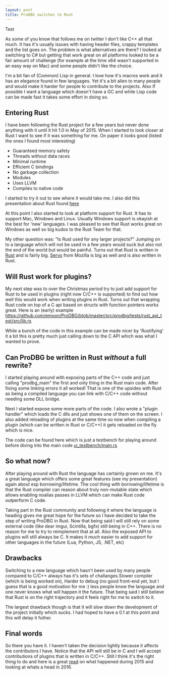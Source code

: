 ```yaml
---
layout: post
title: ProDBG switches to Rust 
---
```


Test

As some of you know that follows me on twitter I don't like C++ all that much. It has it's usually issues with having header files, crappy templates and the list goes on.
The problem is what alternatives are there? I looked at switching to C# but getting that work great on all platforms looked to be a fair amount of challenge (for example at the time x64 wasn't supported in an easy way on Mac) and some people didn't like the choice.

I'm a bit fan of (Common) Lisp in general. I love how it's macros work and it has an elegance found in few languages. Yet it's a bit alien to many people and would make it harder for people to contribute to the projects. Also If possible I want a language which doesn't have a GC and while Lisp code can be made fast it takes some effort in doing so.

Entering Rust
-------------

I have been following the Rust project for a few years but never done anything with it until it hit 1.0 in May of 2015. When I started to look closer at Rust I want to see if it was something for me. On paper it looks good (listed the ones I found most interesting)

* Guaranteed memory safety
* Threads without data races
* Minimal runtime
* Efficient C bindings
* No garbage collection
* Modules
* Uses LLVM 
* Compiles to native code

I started to try it out to see where it would take me. I also did this presentation about Rust found [here](http://prodbg.com/rust_pres/index.html)

At this point I also started to look at platform support for Rust. It has to support Mac, Windows and Linux. Usually Windows support is okayish at the best for 'new' languages. I was pleased to see that Rust works great on Windows as well so big kudos to the Rust Team for that.

My other question was: "Is Rust used for any larger projects?" Jumping on to a language which will not be used in a few years would suck but also not the end of the world but would be painful.
Turns out that Rust is written in [Rust](https://github.com/rust-lang/rust) and is fairly big. [Servo](https://github.com/servo/servo/wiki/Design) from Mozilla is big as well and is also written in Rust.

Will Rust work for plugins?
---------------------------

My next step was to over the Christmas period try to just add support for Rust to be used in plugins (right now C/C++ is supported) to find out how well this would work when writing plugins in Rust. Turns out that wrapping Rust code on top of a C api based on structs with function pointers works great. Here is an (early) example https://github.com/emoon/ProDBG/blob/master/src/prodbg/tests/rust_api_test/src/lib.rs

While a bunch of the code in this example can be made nicer by 'Rustifying' it a bit this is pretty much just calling down to the C API which was what I wanted to prove.

Can ProDBG be written in Rust *without* a full rewrite? 
-------------------------------------------------------

I started playing around with exposing parts of the C++ code and just calling "prodbg_main" the first and only thing in the Rust main code. After fixing some linking errors it all worked! That is one of the upsides with Rust as being a compiled language you can link with C/C++ code without needing some DLL bridge.

Next I started expose some more parts of the code. I also wrote a "plugin handler" which loads the C dlls and just shows one of them on the screen. I also added reloading of plugins at the same time so now when compiling a plugin (which can be written in Rust or C/C++) it gets reloaded on the fly which is nice.

The code can be found here which is just a testbench for playing around before diving into the main code [ui_testbench/main.rs](https://github.com/emoon/ProDBG/blob/rust/src/ui_testbench/src/main.rs)

So what now?
------------

After playing around with Rust the language has certainly grown on me. It's a great language which offers some great features (see my presentation) again about esp borrowing/lifetime. The cool thing with borrowing/lifetime is that the Rust compiler can reason about truly non-mutable state which allows enabling noalias passes in LLVM which can make Rust code outperform C code.

Taking part in the Rust community and following it where the language is heading gives me great hope for the future so I have decided to take the step of writing ProDBG in Rust. Now that being said I will still rely on some external code (like dear imgui, Scintilla, bgfx) still being in C++. There is no reason for me to try to reimplement that at all. Also the exposed API to plugins will still always be C. It makes it *much* easier to add support for other languages in the future (Lua, Python, JS, .NET, etc)

Drawbacks
---------

Switching to a new language which hasn't been used by many people compared to C/C++ always has it's sets of challanges.Slower compiler (which is being worked on), Harder to debug (no good front-end yet, but I guess that is a good motivation for me :) less people know the language and one never knows what will happen it the future. That being said I still believe that Rust is on the right trajectory and it feels right for me to switch to it. 

The largest drawback though is that it will slow down the development of the project initially which sucks. I had hoped to have a 0.1 at this point and this will delay it futher.

Final words
-----------

So there you have it. I haven't taken the decision lightly because it affects the contributors I have. Notice that the API will still be in C and I will accept contributions of plugins that is written in C/C++. 
Still I think it's the right thing to do and here is a great [read](http://www.ncameron.org/blog/my-thoughts-on-rust-in-2016) on what happened during 2015 and looking at whats a head in 2016. 


